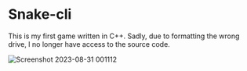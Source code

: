 # Snake-cli

This is my first game written in C++. Sadly, due to formatting the wrong drive, I no longer have access to the source code.

![Screenshot 2023-08-31 001112](https://github.com/Edveika/Snake-cli/assets/113787144/cb9227a4-ae46-4359-ba3a-7fa716356e97)
